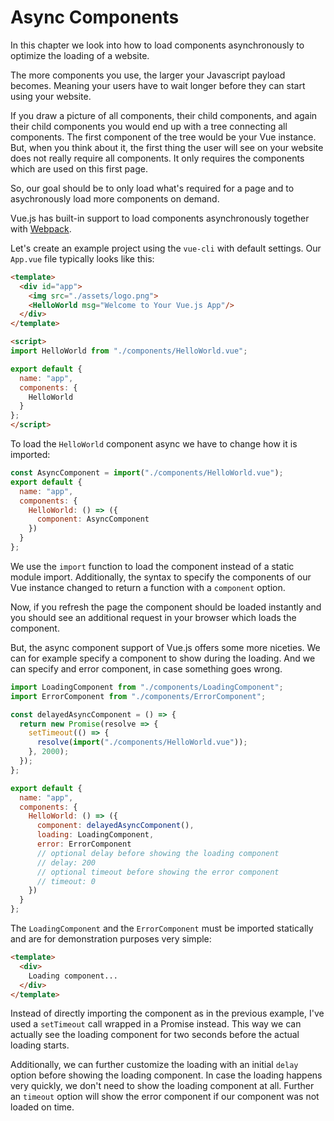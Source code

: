 # Async Components

In this chapter we look into how to load components asynchronously to optimize the loading of a website. 

The more components you use, the larger your Javascript payload becomes. Meaning your users have to wait longer before they can start using your website.

If you draw a picture of all components, their child components, and again their child components you would end up with a tree connecting all components. The first component of the tree would be your Vue instance. But, when you think about it, the first thing the user will see on your website does not really require all components. It only requires the components which are used on this first page.

So, our goal should be to only load what's required for a page and to asychronously load more components on demand.

Vue.js has built-in support to load components asynchronously together with [Webpack](https://webpack.js.org/).

Let's create an example project using the `vue-cli` with default settings. Our `App.vue` file typically looks like this:

```html
<template>
  <div id="app">
    <img src="./assets/logo.png">
    <HelloWorld msg="Welcome to Your Vue.js App"/>
  </div>
</template>

<script>
import HelloWorld from "./components/HelloWorld.vue";

export default {
  name: "app",
  components: {
    HelloWorld
  }
};
</script>
```

To load the `HelloWorld` component async we have to change how it is imported:

```js
const AsyncComponent = import("./components/HelloWorld.vue");
export default {
  name: "app",
  components: {
    HelloWorld: () => ({
      component: AsyncComponent
    })
  }
};
```

We use the `import` function to load the component instead of a static module import. Additionally, the syntax to specify the components of our Vue instance changed to return a function with a `component` option.

Now, if you refresh the page the component should be loaded instantly and you should see an additional request in your browser which loads the component.

But, the async component support of Vue.js offers some more niceties. We can for example specify a component to show during the loading. And we can specify and error component, in case something goes wrong.

```js
import LoadingComponent from "./components/LoadingComponent";
import ErrorComponent from "./components/ErrorComponent";

const delayedAsyncComponent = () => {
  return new Promise(resolve => {
    setTimeout(() => {
      resolve(import("./components/HelloWorld.vue"));
    }, 2000);
  });
};

export default {
  name: "app",
  components: {
    HelloWorld: () => ({
      component: delayedAsyncComponent(),
      loading: LoadingComponent,
      error: ErrorComponent
      // optional delay before showing the loading component
      // delay: 200
      // optional timeout before showing the error component
      // timeout: 0
    })
  }
};
```

The `LoadingComponent` and the `ErrorComponent` must be imported statically and are for demonstration purposes very simple:

```html
<template>
  <div>
    Loading component...
  </div>
</template>
```

Instead of directly importing the component as in the previous example, I've used a `setTimeout` call wrapped in a Promise instead. This way we can actually see the loading component for two seconds before the actual loading starts.

Additionally, we can further customize the loading with an initial `delay` option before showing the loading component. In case the loading happens very quickly, we don't need to show the loading component at all. Further an `timeout` option will show the error component if our component was not loaded on time.